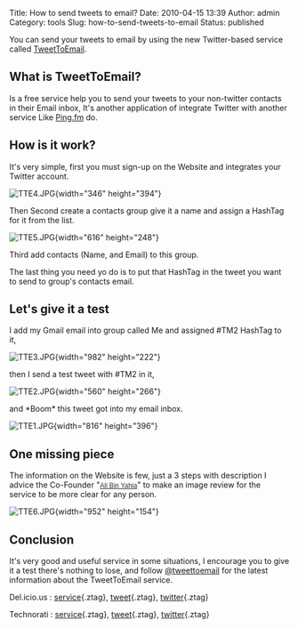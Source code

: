 Title: How to send tweets to email?
Date: 2010-04-15 13:39
Author: admin
Category: tools
Slug: how-to-send-tweets-to-email
Status: published

You can send your tweets to email by using the new Twitter-based service
called [TweetToEmail](http://www.tweettoemail.com/).

What is TweetToEmail?
---------------------

Is a free service help you to send your tweets to your non-twitter
contacts in their Email inbox, It's another application of integrate
Twitter with another service Like [Ping.fm](http://ping.fm/) do.

How is it work?
---------------

It's very simple, first you must sign-up on the Website and integrates
your Twitter account.

![TTE4.JPG](http://www.emadmokhtar.com/wp-content/uploads/2011/11/TTE4.JPG){width="346"
height="394"}

Then Second create a contacts group give it a name and assign a HashTag
for it from the list.

![TTE5.JPG](http://www.emadmokhtar.com/wp-content/uploads/2011/11/TTE5.JPG){width="616"
height="248"}

Third add contacts (Name, and Email) to this group.

The last thing you need yo do is to put that HashTag in the tweet you
want to send to group's contacts email.

Let's give it a test
--------------------

I add my Gmail email into group called Me and assigned \#TM2 HashTag to
it,

![TTE3.JPG](http://www.emadmokhtar.com/wp-content/uploads/2011/11/TTE3.JPG){width="982"
height="222"}

then I send a test tweet with \#TM2 in it,

![TTE2.JPG](http://www.emadmokhtar.com/wp-content/uploads/2011/11/TTE2.JPG){width="560"
height="266"}

and \*Boom\* this tweet got into my email inbox.

![TTE1.JPG](http://www.emadmokhtar.com/wp-content/uploads/2011/11/TTE1.JPG){width="816"
height="396"}

One missing piece
-----------------

The information on the Website is few, just a 3 steps with description I
advice the Co-Founder "<span class="Apple-style-span"
style="WIDOWS: 2; TEXT-TRANSFORM: none; TEXT-INDENT: 0px; BORDER-COLLAPSE: separate; FONT: medium Tahoma; WHITE-SPACE: normal; ORPHANS: 2; LETTER-SPACING: normal; COLOR: rgb(0,0,0); WORD-SPACING: 0px; -webkit-border-horizontal-spacing: 0px; -webkit-border-vertical-spacing: 0px; -webkit-text-decorations-in-effect: none; -webkit-text-size-adjust: auto; -webkit-text-stroke-width: 0px"><span
class="Apple-style-span"
style="TEXT-ALIGN: left; LINE-HEIGHT: 14px; FONT-FAMILY: 'Lucida Grande', sans-serif; COLOR: rgb(51,51,51); FONT-SIZE: 12px">[<span
class="Apple-style-span"
style="WIDOWS: 2; TEXT-TRANSFORM: none; TEXT-INDENT: 0px; BORDER-COLLAPSE: separate; FONT: medium Tahoma; WHITE-SPACE: normal; ORPHANS: 2; LETTER-SPACING: normal; COLOR: rgb(0,0,0); WORD-SPACING: 0px; -webkit-border-horizontal-spacing: 0px; -webkit-border-vertical-spacing: 0px; -webkit-text-decorations-in-effect: none; -webkit-text-size-adjust: auto; -webkit-text-stroke-width: 0px"><span
class="Apple-style-span"
style="TEXT-ALIGN: left; LINE-HEIGHT: 14px; FONT-FAMILY: 'Lucida Grande', sans-serif; COLOR: rgb(51,51,51); FONT-SIZE: 12px">Ali
Bin Yahia</span></span>](http://twitter.com/binyahia)</span></span>" to
make an image review for the service to be more clear for any person.

![TTE6.JPG](http://www.emadmokhtar.com/wp-content/uploads/2011/11/TTE6.JPG){width="952"
height="154"}

Conclusion
----------

It's very good and useful service in some situations, I encourage you to
give it a test there's nothing to lose, and follow
[@tweettoemail](http://twitter.com/tweettoemail) for the latest
information about the TweetToEmail service.

<!-- Tag links generated by Zoundry Raven. Do not manually edit. http://www.zoundryraven.com -->  
<span class="ztags"><span class="ztagspace">Del.icio.us</span> :
[service](http://del.icio.us/tag/service){.ztag},
[tweet](http://del.icio.us/tag/tweet){.ztag},
[twitter](http://del.icio.us/tag/twitter){.ztag}</span>  
  
<span class="ztags"><span class="ztagspace">Technorati</span> :
[service](http://www.technorati.com/tag/service){.ztag},
[tweet](http://www.technorati.com/tag/tweet){.ztag},
[twitter](http://www.technorati.com/tag/twitter){.ztag}</span>
